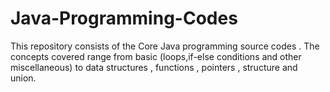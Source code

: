 # Java-Programming-Codes
This repository consists of the Core Java programming source codes . The concepts covered range from basic (loops,if-else conditions and other miscellaneous) to data structures , functions , pointers , structure and union.

